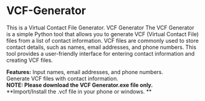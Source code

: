 # VCF-Generator
This is a Virtual Contact File Generator.
VCF Generator
The VCF Generator is a simple Python tool that allows you to generate VCF (Virtual Contact File) files from a list of contact information. VCF files are commonly used to store contact details, such as names, email addresses, and phone numbers. This tool provides a user-friendly interface for entering contact information and creating VCF files.

******Features**:****
Input names, email addresses, and phone numbers.
<br>Generate VCF files with contact information.
<br>**NOTE: Please download the VCF Generator.exe file only.**
<br>**Import/Install the .vcf file in your phone or windows.
**
